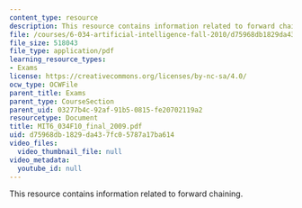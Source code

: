 ```yaml
---
content_type: resource
description: This resource contains information related to forward chaining.
file: /courses/6-034-artificial-intelligence-fall-2010/d75968db1829da437fc05787a17ba614_MIT6_034F10_final_2009.pdf
file_size: 518043
file_type: application/pdf
learning_resource_types:
- Exams
license: https://creativecommons.org/licenses/by-nc-sa/4.0/
ocw_type: OCWFile
parent_title: Exams
parent_type: CourseSection
parent_uid: 03277b4c-92af-91b5-0815-fe20702119a2
resourcetype: Document
title: MIT6_034F10_final_2009.pdf
uid: d75968db-1829-da43-7fc0-5787a17ba614
video_files:
  video_thumbnail_file: null
video_metadata:
  youtube_id: null
---
```

This resource contains information related to forward chaining.
